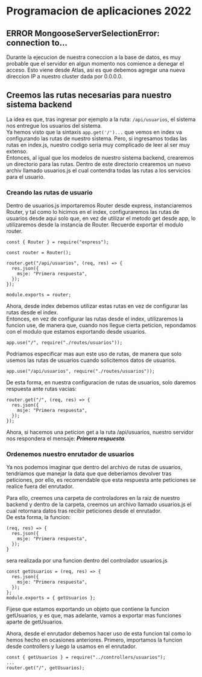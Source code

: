 # Programacion de aplicaciones 2022

## ERROR MongooseServerSelectionError: connection <monitor> to...

Durante la ejecucion de nuestra coneccion a la base de datos, es muy probable que el servidor en algun momento nos comience a denegar el acceso. Esto viene desde Atlas, asi es que debemos agregar una nueva direccion IP a nuestro cluster dada por 0.0.0.0.

## Creemos las rutas necesarias para nuestro sistema backend

La idea es que, tras ingresar por ejemplo a la ruta: `/api/usuarios`, el sistema nos entregue los usuarios del sistema.  
Ya hemos visto que la sintaxis `app.get('/')...` que vemos en index va configurando las rutas de nuestro sistema. Pero, si ingresamos todas las rutas en index.js, nuestro codigo seria muy complicado de leer al ser muy extenso.  
Entonces, al igual que los modelos de nuestro sistema backend, crearemos un directorio para las rutas.
Dentro de este directorio crearemos un nuevo archiv llamado usuarios.js el cual contendra todas las rutas a los servicios para el usuario.

### Creando las rutas de usuario

Dentro de usuarios.js importaremos Router desde express, instanciaremos Router, y tal como lo hicimos en el index, configuraremos las rutas de usuarios desde aqui solo que, en vez de utilizar el metodo get desde app, lo utilizaremos desde la instancia de Router.
Recuerde exportar el modulo router.

```
const { Router } = require("express");

const router = Router();

router.get("/api/usuarios", (req, res) => {
  res.json({
    msje: "Primera respuesta",
  });
});

module.exports = router;
```

Ahora, desde index debemos utilizar estas rutas en vez de configurar las rutas desde el index.  
Entonces, en vez de configurar las rutas desde el index, utilizaremos la funcion use, de manera que, cuando nos llegue cierta peticion, repondamos con el modulo que estamos exportando desde usuarios.

```
app.use("/", require("./routes/usuarios"));
```

Podriamos especificar mas aun este uso de rutas, de manera que solo usemos las rutas de usuarios cuando solicitemos datos de usuarios.

```
app.use("/api/usuarios", require("./routes/usuarios"));
```

De esta forma, en nuestra configuracion de rutas de usuarios, solo daremos respuesta ante rutas vacias:

```
router.get("/", (req, res) => {
  res.json({
    msje: "Primera respuesta",
  });
});
```

Ahora, si hacemos una peticion get a la ruta /api/usuarios, nuestro servidor nos respondera el mensaje: **_Primera respuesta_**.

### Ordenemos nuestro enrutador de usuarios

Ya nos podemos imaginar que dentro del archivo de rutas de usuarios, tendriamos que manejar la data que que deberiamos devolver tras peticiones, por ello, es recomendable que esta respuesta ante peticiones se realice fuera del enrutador.

Para ello, creemos una carpeta de controladores en la raiz de nuestro backend y dentro de la carpeta, creemos un archivo llamado usuarios.js el cual retornara datos tras recibir peticiones desde el enrutador.  
De esta forma, la funcion:

```
(req, res) => {
  res.json({
    msje: "Primera respuesta",
  });
}
```

sera realizada por una funcion dentro del controlador usuarios.js

```
const getUsuarios = (req, res) => {
  res.json({
    msje: "Primera respuesta",
  });
};
module.exports = { getUsuarios };
```

Fijese que estamos exportando un objeto que contiene la funcion getUsuarios, y es que, mas adelante, vamos a exportar mas funciones aparte de getUsuarios.

Ahora, desde el enrutador debemos hacer uso de esta funcion tal como lo hemos hecho en ocasiones anteriores. Primero, importamos la funcion desde controllers y luego la usamos en el enrutador.

```
const { getUsuarios } = require("../controllers/usuarios");
...
router.get("/", getUsuarios);
```
